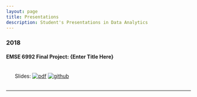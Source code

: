 ```yaml
---
layout: page
title: Presentations
description: Student's Presentations in Data Analytics
---
```



###  2018

#### EMSE 6992 Final Project: {Enter Title Here}
<br/>&nbsp; &nbsp; &nbsp; Slides:
[![pdf](icons16/pdf-icon.png)](https://www.biostat.wisc.edu/~kbroman/presentations/SGN2017/sgn2017.pdf)
[![github](icons16/github-icon.png)](https://github.com/kbroman/Talk_SGN2017)<br/>
&nbsp; &nbsp; &nbsp;

---
